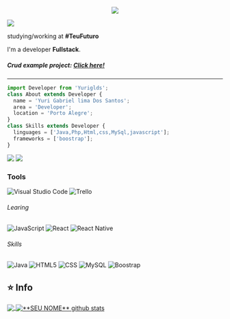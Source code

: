 <p align="center"> 
    <img src="https://readme-typing-svg.herokuapp.com?font=Poppins&size=24&color=CDE1FF&center=true&vCenter=true&lines=Full-Stack+Developer"(https://git.io/typing-svg>
 </p>

<img src="https://img.shields.io/static/v1?label=Overview&message=Yuri Gabriel&color=f8efd4&style=for-the-badge&logo=GitHub">

<p>

studying/working at **#TeuFuturo**<br/>

I'm a developer **Fullstack**.

  <h5>Crud example project: <a href="http://cafeteriapuntroma.000webhostapp.com/" alt="cafeteria-punt-roma">Click here!</a></h5>

</p>
<hr>


```js
import Developer from 'Yuriglds';
class About extends Developer {
  name = 'Yuri Gabriel lima Dos Santos';
  area = 'Developer';
  location = 'Porto Alegre';
}
class Skills extends Developer {
  linguages = ['Java,Php,Html,css,MySql,javascript'];
  frameworks = ['boostrap'];
}
```

<p align="left">

  <a href="https://www.linkedin.com/in/yuriglds/" alt="Linkedin">
  <img src="https://img.shields.io/badge/-Linkedin-0e76a8?style=flat-square&logo=Linkedin&logoColor=white&link="https://www.linkedin.com/in/yuriglds/" /></a>
  
  <a href="https://www.instagram.com/yuriglds/" alt="Instagram">
  <img src="https://img.shields.io/badge/-Instagram-DF0174?style=flatsquare&labelColor=DF0174&logo=instagram&logoColor=white&link="https://www.instagram.com/yuriglds/"/></a>
 
  
</p>  

<h3>Tools</h3>

![Visual Studio Code](https://img.shields.io/badge/-Visual%20Studio%20Code-333333?style=flat&logo=visual-studio-code&logoColor=007ACC) ![Trello](https://img.shields.io/badge/-Trello-333333?style=flat&logo=trello&logoColor=007ACC)
 
  <h6>Learing</h6>
  
  ![JavaScript](https://img.shields.io/badge/-JavaScript-333333?style=flat&logo=javascript)
  ![React](https://img.shields.io/badge/-React-333333?style=flat&logo=react)
  ![React Native](https://img.shields.io/badge/-React%20Native-333333?style=flat&logo=react)
  
  <h6>Skills</h6>
  
  ![Java](https://img.shields.io/badge/-Java-333333?style=flat&logo=Java&logoColor=007396)
  ![HTML5](https://img.shields.io/badge/-HTML5-333333?style=flat&logo=HTML5)
  ![CSS](https://img.shields.io/badge/-CSS-333333?style=flat&logo=CSS3&logoColor=1572B6)
  ![MySQL](https://img.shields.io/badge/-MySQL-333333?style=flat&logo=mysql)
  ![Boostrap](https://img.shields.io/badge/-Boostrap-333333?style=flat&logo=bootstrap)

## ⭐ Info

<a href="https://github.com/Gurupreet">
  <img align="center" src="https://github-readme-stats.vercel.app/api/top-langs/?username=yuriglds&theme=dark&hide_langs_below=1" />
</a>

<a href="https://github.com/Gurupreet">
 <img align="center" src="https://github-readme-stats.vercel.app/api?username=yuriglds&show_icons=true&theme=dark&line_height=27" alt="**SEU NOME** github stats"/>
</a>
